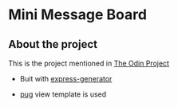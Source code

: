 # Mini Message Board

## About the project
This is the project mentioned in [The Odin Project](https://www.theodinproject.com/courses/nodejs/lessons/mini-message-board)

- Buit with [express-generator](https://expressjs.com/en/starter/generator.html)

- [pug](https://pugjs.org/api/getting-started.html) view template is used
